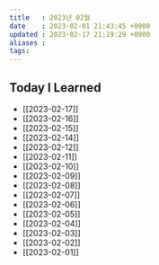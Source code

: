 ```yaml
---
title   : 2023년 02월
date    : 2023-02-01 21:43:45 +0900
updated : 2023-02-17 21:19:29 +0900
aliases : 
tags: 
---
```

## Today I Learned
- [[2023-02-17]]
- [[2023-02-16]]
- [[2023-02-15]]
- [[2023-02-14]]
- [[2023-02-12]]
- [[2023-02-11]]
- [[2023-02-10]]
- [[2023-02-09]]
- [[2023-02-08]]
- [[2023-02-07]]
- [[2023-02-06]]
- [[2023-02-05]]
- [[2023-02-04]]
- [[2023-02-03]]
- [[2023-02-02]]
- [[2023-02-01]]
